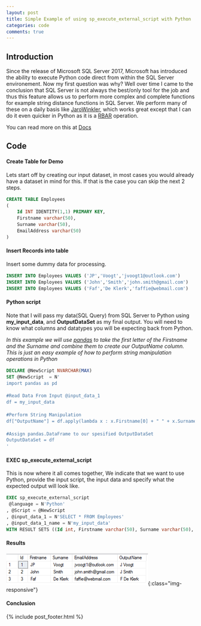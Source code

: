 ```yaml
---
layout: post
title: Simple Example of using sp_execute_external_script with Python
categories: code
comments: true
---
```


## Introduction
Since the release of Microsoft SQL Server 2017, Microsoft has introduced the ability to execute Python code direct from within the SQL Server environement. Now my first question was why? Well over time I came to the conclusion that SQL Server is not always the best/only tool for the job and thus this feature allows us to perform more complex and complete functions for example string distance functions in SQL Server. We perform many of these on a daily basis like [JaroWinkler](https://www.sqlservercentral.com/articles/roll-your-own-fuzzy-match-grouping-jaro-winkler-t-sql), which works great except that I can do it even quicker in Python as it is a [RBAR](https://www.red-gate.com/simple-talk/sql/t-sql-programming/rbar-row-by-agonizing-row/) operation.

You can read more on this at [Docs](https://docs.microsoft.com/en-us/sql/relational-databases/system-stored-procedures/sp-execute-external-script-transact-sql?view=sql-server-ver15)

## Code

#### Create Table for Demo

Lets start off by creating our input dataset, in most cases you would already have a dataset in mind for this. If that is the case you can skip the next 2 steps.
```sql
CREATE TABLE Employees
(
	Id INT IDENTITY(1,1) PRIMARY KEY,
	Firstname varchar(50),
	Surname varchar(50),
	EmailAddress varchar(50)
)
```

#### Insert Records into table


Insert some dummy data for processing.
```sql
INSERT INTO Employees VALUES ('JP','Voogt','jvoogt1@outlook.com')
INSERT INTO Employees VALUES ('John','Smith','john.smith@gmail.com')
INSERT INTO Employees VALUES ('Faf','De Klerk','faffie@webmail.com')
```

#### Python script

Note that I will pass my data(SQL Query) from SQL Server to Python using **my_input_data**, and **OutputDataSet** as my final output. You will need to know what columns and datatypes you will be expecting back from Python.

*In this example we will use [pandas](https://pandas.pydata.org/) to take the first letter of the Firstname and the Surname and combine them to create our OutputName column. This is just an easy example of how to perform string manipulation operations in Python*

```sql
DECLARE @NewScript NVARCHAR(MAX) 
SET @NewScript  = N'
import pandas as pd

#Read Data From Input @input_data_1 
df = my_input_data

#Perform String Manipulation
df["OutputName"] = df.apply(lambda x : x.Firstname[0] + " " + x.Surname, axis=1)

#Assign pandas.DataFrame to our spesified OutputDataSet
OutputDataSet = df
'
```

#### EXEC sp_execute_external_script

This is now where it all comes together, We indicate that we want to use Python, provide the input script, the input data and specify what the expected output will look like.

```sql
EXEC sp_execute_external_script
 @language = N'Python'
, @Script = @NewScript
, @input_data_1 = N'SELECT * FROM Employees'
, @input_data_1_name = N'my_input_data'
WITH RESULT SETS ((Id int, Firstname varchar(50), Surname varchar(50), EmailAddress varchar(50), OutputName varchar(50)))
```

#### Results

![@JPVoogt](/public/img/JVoogt_Simple-example-of-sp_execute_external_script-using-python_1.png){:class="img-responsive"}

#### Conclusion

{% include post_footer.html %}
